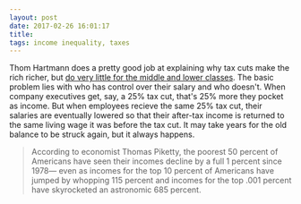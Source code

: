 ```yaml
---
layout: post
date: 2017-02-26 16:01:17
title: 
tags: income inequality, taxes
---
```


Thom Hartmann does a pretty good job at explaining why tax cuts make the rich richer, but [do very little for the middle and lower classes](http://www.alternet.org/right-wing/perennial-gop-tax-scam). The basic problem lies with who has control over their salary and who doesn't. When company executives get, say, a 25% tax cut, that's 25% more they pocket as income. But when employees recieve the same 25% tax cut, their salaries are eventually lowered so that their after-tax income is returned to the same living wage it was before the tax cut. It may take years for the old balance to be struck again, but it always happens.

> According to economist Thomas Piketty, the poorest 50 percent of Americans have seen their incomes decline by a full 1 percent since 1978— even as incomes for the top 10 percent of Americans have jumped by whopping 115 percent and incomes for the top .001 percent have skyrocketed an astronomic 685 percent.